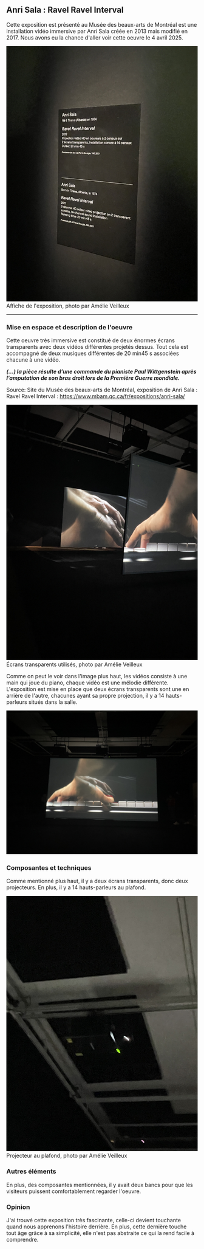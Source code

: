 ## Anri Sala : Ravel Ravel Interval ##

Cette exposition est présenté au Musée des beaux-arts de Montréal est une installation vidéo immersive par Anri Sala créée en 2013 mais modifié en 2017. Nous avons eu la chance d'aller voir cette oeuvre le 4 avril 2025. 

![Image](media/affiche.jpg)
Affiche de l'exposition, photo par Amélie Veilleux

-------
### Mise en espace et description de l'oeuvre ###

Cette oeuvre très immersive est constitué de deux énormes écrans transparents avec deux vidéos différentes projetés dessus. Tout cela est accompagné de deux musiques différentes de 20 min45 s associées chacune à une vidéo. 

***(...) la pièce résulte d’une commande du pianiste Paul Wittgenstein après l’amputation de son bras droit lors de la Première Guerre mondiale.***

Source: Site du Musée des beaux-arts de Montréal, exposition de Anri Sala : Ravel Ravel Interval : https://www.mbam.qc.ca/fr/expositions/anri-sala/

![Image](media/deux_ecrans.jpg)
Écrans transparents utilisés, photo par Amélie Veilleux

Comme on peut le voir dans l'image plus haut, les vidéos consiste à une main qui joue du piano, chaque vidéo est une mélodie différente. 
L'exposition est mise en place que deux écrans transparents sont une en arrière de l'autre, chacunes ayant sa propre projection, il y a 14 hauts-parleurs situés dans la salle.

![Image](media/ecran_3.jpg)

### Composantes et techniques ###

Comme mentionné plus haut, il y a deux écrans transparents, donc deux projecteurs. En plus, il y a 14 hauts-parleurs au plafond. 

![Image](media/projecteur.jpg)
Projecteur au plafond, photo par Amélie Veilleux

### Autres éléments ###

En plus, des composantes mentionnées, il y avait deux bancs pour que les visiteurs puissent comfortablement regarder l'oeuvre. 

### Opinion ###
J'ai trouvé cette exposition très fascinante, celle-ci devient touchante quand nous apprenons l'histoire derrière. En plus, cette dernière touche tout âge grâce à sa simplicité, elle n'est pas abstraite ce qui la rend facile à comprendre. 
